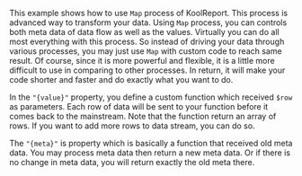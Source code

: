 This example shows how to use `Map` process of KoolReport. This process is advanced way to transform your data. Using `Map` process, you can controls both meta data of data flow as well as the values. Virtually you can do all most everything with this process. So instead of driving your data through various processes, you may just use `Map` with custom code to reach same result. Of course, since it is more powerful and flexible, it is a little more difficult to use in comparing to other processes. In return, it will make your code shorter and faster and do exactly what you want to do.

In the `"{value}"` property, you define a custom function which received `$row` as parameters. Each row of data will be sent to your function before it comes back to the mainstream. Note that the function return an array of rows. If you want to add more rows to data stream, you can do so.

The `"{meta}"` is property which is basically a function that received old meta data. You may process meta data then return a new meta data. Or if there is no change in meta data, you will return exactly the old meta there.